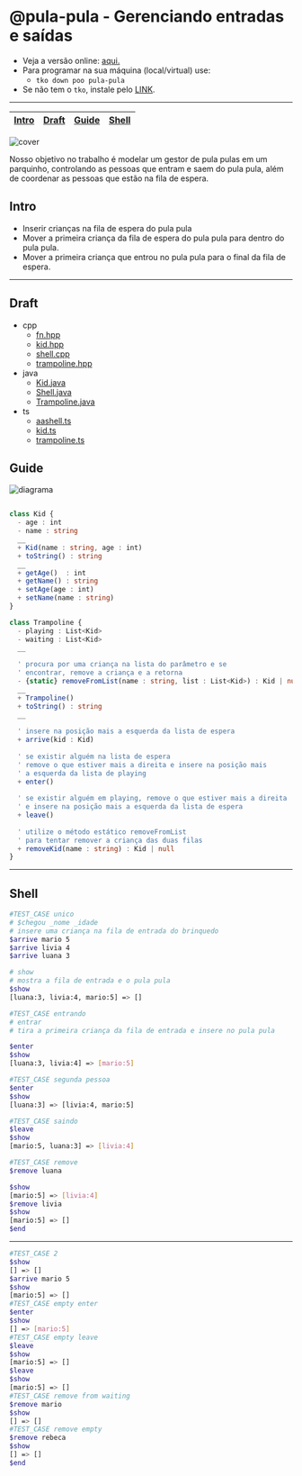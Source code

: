 # @pula-pula - Gerenciando entradas e saídas

- Veja a versão online: [aqui.](https://github.com/qxcodepoo/arcade/blob/master/base/pula-pula/Readme.md)
- Para programar na sua máquina (local/virtual) use:
  - `tko down poo pula-pula`
- Se não tem o `tko`, instale pelo [LINK](https://github.com/senapk/tko#tko).

---

<!-- toch -->
[Intro](#intro) | [Draft](#draft) | [Guide](#guide) | [Shell](#shell)
-- | -- | -- | --
<!-- toch -->

![cover](https://raw.githubusercontent.com/qxcodepoo/arcade/master/base/pula-pula/cover.jpg)

Nosso objetivo no trabalho é modelar um gestor de pula pulas em um parquinho, controlando as pessoas que entram e saem do pula pula, além de coordenar as pessoas que estão na fila de espera.

## Intro

- Inserir crianças na fila de espera do pula pula
- Mover a primeira criança da fila de espera do pula pula para dentro do pula pula.
- Mover a primeira criança que entrou no pula pula para o final da fila de espera.

***

## Draft

<!-- links .cache/draft -->
- cpp
  - [fn.hpp](https://github.com/qxcodepoo/arcade/blob/master/base/pula-pula/.cache/draft/cpp/fn.hpp)
  - [kid.hpp](https://github.com/qxcodepoo/arcade/blob/master/base/pula-pula/.cache/draft/cpp/kid.hpp)
  - [shell.cpp](https://github.com/qxcodepoo/arcade/blob/master/base/pula-pula/.cache/draft/cpp/shell.cpp)
  - [trampoline.hpp](https://github.com/qxcodepoo/arcade/blob/master/base/pula-pula/.cache/draft/cpp/trampoline.hpp)
- java
  - [Kid.java](https://github.com/qxcodepoo/arcade/blob/master/base/pula-pula/.cache/draft/java/Kid.java)
  - [Shell.java](https://github.com/qxcodepoo/arcade/blob/master/base/pula-pula/.cache/draft/java/Shell.java)
  - [Trampoline.java](https://github.com/qxcodepoo/arcade/blob/master/base/pula-pula/.cache/draft/java/Trampoline.java)
- ts
  - [aashell.ts](https://github.com/qxcodepoo/arcade/blob/master/base/pula-pula/.cache/draft/ts/aashell.ts)
  - [kid.ts](https://github.com/qxcodepoo/arcade/blob/master/base/pula-pula/.cache/draft/ts/kid.ts)
  - [trampoline.ts](https://github.com/qxcodepoo/arcade/blob/master/base/pula-pula/.cache/draft/ts/trampoline.ts)
<!-- links -->

## Guide

![diagrama](https://raw.githubusercontent.com/qxcodepoo/arcade/master/base/pula-pula/diagrama.png)

<!-- load diagrama.puml fenced=ts:filter -->

```ts

class Kid {
  - age : int
  - name : string
  __
  + Kid(name : string, age : int)
  + toString() : string
  __
  + getAge()  : int
  + getName() : string
  + setAge(age : int)
  + setName(name : string)
}

class Trampoline {
  - playing : List<Kid>
  - waiting : List<Kid>
  __
  
  ' procura por uma criança na lista do parâmetro e se
  ' encontrar, remove a criança e a retorna
  - {static} removeFromList(name : string, list : List<Kid>) : Kid | null
  __
  + Trampoline()
  + toString() : string
  __
  
  ' insere na posição mais a esquerda da lista de espera
  + arrive(kid : Kid)
  
  ' se existir alguém na lista de espera
  ' remove o que estiver mais a direita e insere na posição mais 
  ' a esquerda da lista de playing
  + enter()
  
  ' se existir alguém em playing, remove o que estiver mais a direita
  ' e insere na posição mais a esquerda da lista de espera
  + leave()
  
  ' utilize o método estático removeFromList
  ' para tentar remover a criança das duas filas
  + removeKid(name : string) : Kid | null
}

```

<!-- load -->

***

## Shell

```bash
#TEST_CASE unico
# $chegou _nome _idade
# insere uma criança na fila de entrada do brinquedo
$arrive mario 5
$arrive livia 4
$arrive luana 3

# show
# mostra a fila de entrada e o pula pula
$show
[luana:3, livia:4, mario:5] => []

#TEST_CASE entrando
# entrar
# tira a primeira criança da fila de entrada e insere no pula pula

$enter
$show
[luana:3, livia:4] => [mario:5]

#TEST_CASE segunda pessoa
$enter
$show
[luana:3] => [livia:4, mario:5]

#TEST_CASE saindo
$leave
$show
[mario:5, luana:3] => [livia:4]

#TEST_CASE remove
$remove luana

$show
[mario:5] => [livia:4]
$remove livia
$show
[mario:5] => []
$end
```

***

```bash
#TEST_CASE 2
$show
[] => []
$arrive mario 5
$show
[mario:5] => []
#TEST_CASE empty enter
$enter
$show
[] => [mario:5]
#TEST_CASE empty leave
$leave
$show
[mario:5] => []
$leave
$show
[mario:5] => []
#TEST_CASE remove from waiting
$remove mario
$show
[] => []
#TEST_CASE remove empty
$remove rebeca
$show
[] => []
$end
```
